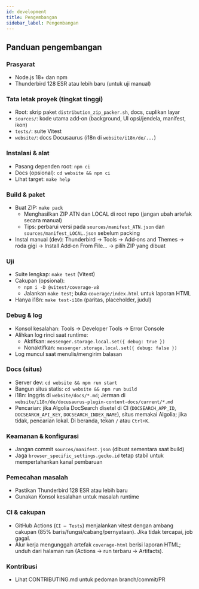 ```yaml
---
id: development
title: Pengembangan
sidebar_label: Pengembangan
---
```


## Panduan pengembangan

### Prasyarat

- Node.js 18+ dan npm
- Thunderbird 128 ESR atau lebih baru (untuk uji manual)

### Tata letak proyek (tingkat tinggi)

- Root: skrip paket `distribution_zip_packer.sh`, docs, cuplikan layar
- `sources/`: kode utama add‑on (background, UI opsi/jendela, manifest, ikon)
- `tests/`: suite Vitest
- `website/`: docs Docusaurus (i18n di `website/i18n/de/...`)

### Instalasi & alat

- Pasang dependen root: `npm ci`
- Docs (opsional): `cd website && npm ci`
- Lihat target: `make help`

### Build & paket

- Buat ZIP: `make pack`
  - Menghasilkan ZIP ATN dan LOCAL di root repo (jangan ubah artefak secara manual)
  - Tips: perbarui versi pada `sources/manifest_ATN.json` dan `sources/manifest_LOCAL.json` sebelum packing
- Instal manual (dev): Thunderbird → Tools → Add‑ons and Themes → roda gigi → Install Add‑on From File… → pilih ZIP yang dibuat

### Uji

- Suite lengkap: `make test` (Vitest)
- Cakupan (opsional):
  - `npm i -D @vitest/coverage-v8`
  - Jalankan `make test`; buka `coverage/index.html` untuk laporan HTML
- Hanya i18n: `make test-i18n` (paritas, placeholder, judul)

### Debug & log

- Konsol kesalahan: Tools → Developer Tools → Error Console
- Alihkan log rinci saat runtime:
  - Aktifkan: `messenger.storage.local.set({ debug: true })`
  - Nonaktifkan: `messenger.storage.local.set({ debug: false })`
- Log muncul saat menulis/mengirim balasan

### Docs (situs)

- Server dev: `cd website && npm run start`
- Bangun situs statis: `cd website && npm run build`
- i18n: Inggris di `website/docs/*.md`; Jerman di `website/i18n/de/docusaurus-plugin-content-docs/current/*.md`
- Pencarian: jika Algolia DocSearch disetel di CI (`DOCSEARCH_APP_ID`, `DOCSEARCH_API_KEY`, `DOCSEARCH_INDEX_NAME`), situs memakai Algolia; jika tidak, pencarian lokal. Di beranda, tekan `/` atau `Ctrl+K`.

### Keamanan & konfigurasi

- Jangan commit `sources/manifest.json` (dibuat sementara saat build)
- Jaga `browser_specific_settings.gecko.id` tetap stabil untuk mempertahankan kanal pembaruan

### Pemecahan masalah

- Pastikan Thunderbird 128 ESR atau lebih baru
- Gunakan Konsol kesalahan untuk masalah runtime

### CI & cakupan

- GitHub Actions (`CI — Tests`) menjalankan vitest dengan ambang cakupan (85% baris/fungsi/cabang/pernyataan). Jika tidak tercapai, job gagal.
- Alur kerja mengunggah artefak `coverage-html` berisi laporan HTML; unduh dari halaman run (Actions → run terbaru → Artifacts).

### Kontribusi

- Lihat CONTRIBUTING.md untuk pedoman branch/commit/PR
